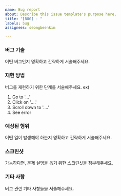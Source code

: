```yaml
---
name: Bug report
about: Describe this issue template's purpose here.
title: "[BUG] - "
labels: bug
assignees: seongbeenkim

---
```


### 버그 기술
어떤 버그인지 명확하고 간략하게 서술해주세요.

### 재현 방법
버그를 재현하기 위한 단계를 서술해주세요.
ex)
1. Go to '...'
2. Click on '....'
3. Scroll down to '....'
4. See error

### 예상된 행위
어떤 일이 발생해야 하는지 명확하고 간략하게 서술해주세요.

### 스크린샷
가능하다면, 문제 설명을 돕기 위한 스크린샷을 첨부해주세요.

### 기타 사항
버그 관련 기타 사항들을 서술해주세요.
